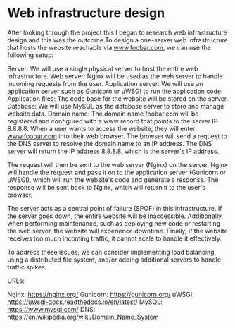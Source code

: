 # Web infrastructure design
After looking through the project this I began to research web infrastructure design
and this was the outcome
To design a one-server web infrastructure that hosts the website reachable via www.foobar.com, we can use the following setup:

Server: We will use a single physical server to host the entire web infrastructure.
Web server: Nginx will be used as the web server to handle incoming requests from the user.
Application server: We will use an application server such as Gunicorn or uWSGI to run the application code.
Application files: The code base for the website will be stored on the server.
Database: We will use MySQL as the database server to store and manage website data.
Domain name: The domain name foobar.com will be registered and configured with a www record that points to the server IP 8.8.8.8.
When a user wants to access the website, they will enter www.foobar.com into their web browser. The browser will send a request to the DNS server to resolve the domain name to an IP address. The DNS server will return the IP address 8.8.8.8, which is the server's IP address.

The request will then be sent to the web server (Nginx) on the server. Nginx will handle the request and pass it on to the application server (Gunicorn or uWSGI), which will run the website's code and generate a response. The response will be sent back to Nginx, which will return it to the user's browser.

The server acts as a central point of failure (SPOF) in this infrastructure. If the server goes down, the entire website will be inaccessible. Additionally, when performing maintenance, such as deploying new code or restarting the web server, the website will experience downtime. Finally, if the website receives too much incoming traffic, it cannot scale to handle it effectively.

To address these issues, we can consider implementing load balancing, using a distributed file system, and/or adding additional servers to handle traffic spikes.

URLs:

Nginx: https://nginx.org/
Gunicorn: https://gunicorn.org/
uWSGI: https://uwsgi-docs.readthedocs.io/en/latest/
MySQL: https://www.mysql.com/
DNS: https://en.wikipedia.org/wiki/Domain_Name_System